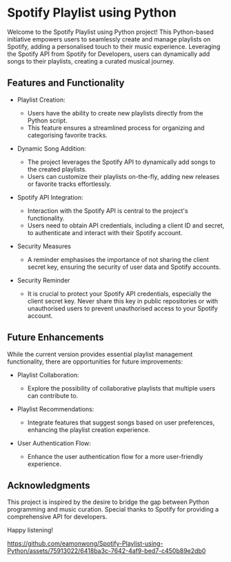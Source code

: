 # Spotify Playlist using Python
Welcome to the Spotify Playlist using Python project! This Python-based initiative empowers users to seamlessly create and manage playlists on Spotify, adding a personalised touch to their music experience. Leveraging the Spotify API from Spotify for Developers, users can dynamically add songs to their playlists, creating a curated musical journey.

## Features and Functionality
- Playlist Creation:
  - Users have the ability to create new playlists directly from the Python script.
  - This feature ensures a streamlined process for organizing and categorising favorite tracks.

- Dynamic Song Addition:
  - The project leverages the Spotify API to dynamically add songs to the created playlists.
  - Users can customize their playlists on-the-fly, adding new releases or favorite tracks effortlessly.

- Spotify API Integration:
  - Interaction with the Spotify API is central to the project's functionality.
  - Users need to obtain API credentials, including a client ID and secret, to authenticate and interact with their Spotify account.

- Security Measures
  - A reminder emphasises the importance of not sharing the client secret key, ensuring the security of user data and Spotify accounts.

- Security Reminder
  - It is crucial to protect your Spotify API credentials, especially the client secret key. Never share this key in public repositories or with unauthorised users to prevent unauthorised access to your Spotify account.


## Future Enhancements

While the current version provides essential playlist management functionality, there are opportunities for future improvements:

- Playlist Collaboration:
  - Explore the possibility of collaborative playlists that multiple users can contribute to.

- Playlist Recommendations:
  - Integrate features that suggest songs based on user preferences, enhancing the playlist creation experience.

- User Authentication Flow:
  - Enhance the user authentication flow for a more user-friendly experience.

## Acknowledgments

This project is inspired by the desire to bridge the gap between Python programming and music curation. Special thanks to Spotify for providing a comprehensive API for developers.

Happy listening!

https://github.com/eamonwong/Spotify-Playlist-using-Python/assets/75913022/6418ba3c-7642-4af9-bed7-c450b89e2db0
